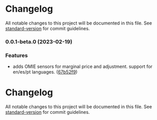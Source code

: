 # Changelog

All notable changes to this project will be documented in this file. See [standard-version](https://github.com/conventional-changelog/standard-version) for commit guidelines.

### 0.0.1-beta.0 (2023-02-19)


### Features

* adds OMIE sensors for marginal price and adjustment. support for en/es/pt languages. ([67b52f9](https://github.com/luuuis/hass_omie/commit/67b52f9dbc5f2015ac9c143d76f72b923a17b8ca))

# Changelog

All notable changes to this project will be documented in this file. See [standard-version](https://github.com/conventional-changelog/standard-version) for commit guidelines.
